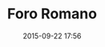 ---
title: Foro Romano
layout: post
date: 2015-09-22 17:56
numero: 8
image: 8_foro_romano.png
thumb: 8_foro_romano.svg
wiki: https://it.wikipedia.org/wiki/Foro_Romano
source: https://commons.wikimedia.org/wiki/File:Piranesi-1066.jpg
source-name: Wikimedia Commons
autore: luca corsato
social-autore: https://twitter.com/lucacorsato
social-idea: https://twitter.com/lucacorsato
idea: luca corsato
tags:
- architettura
- id. corsato
---